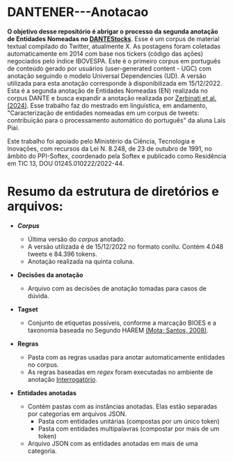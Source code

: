 # DANTENER---Anotacao
**O objetivo desse repositório é abrigar o processo da segunda anotação de Entidades Nomeadas no [DANTEStocks](https://sol.sbc.org.br/index.php/stil/article/view/17813/17647)**.
Esse é um corpus de material textual compilado do Twitter, atualmente X. As postagens foram coletadas automaticamente em 2014 com base nos tickers (código das ações) negociados pelo índice IBOVESPA. Este é o primeiro corpus em português de conteúdo gerado por usuários (user-generated content - UGC) com anotação seguindo o modelo Universal Dependencies (UD). A versão utilizada para esta anotação corresponde à disponibilizada em 15/12/2022. Esta é a segunda anotação de Entidades Nomeadas (EN) realizada no corpus DANTE e busca expandir a anotação realizada por [Zerbinati et al. (2024)](https://aclanthology.org/2024.propor-1.28/). Esse trabalho faz do mestrado em linguística, em andamento, "Caracterização de entidades nomeadas em um corpus de tweets: contribuição para o processamento automático do português" da aluna Laís Piai. 

 Este trabalho foi apoiado pelo Ministério da Ciência, Tecnologia e Inovações, com recursos da Lei N. 8.248, de 23 de outubro de 1991, no âmbito do PPI-Softex, coordenado pela Softex e publicado como Residência 
 em TIC 13, DOU 01245.010222/2022-44.


# Resumo da estrutura de diretórios e arquivos:
* **_Corpus_**
  * Última versão do _corpus_ anotado.
  * A versão utilizada é de 15/12/2022 no formato conllu. Contém 4.048 tweets e 84.396 tokens.
  * Anotação realizada na quinta coluna.
    
* **Decisões da anotação**
  * Arquivo com as decisões de anotação tomadas para casos de dúvida.

* **Tagset**
  * Conjunto de etiquetas possíveis, conforme a marcação BIOES e a taxonomia baseada no Segundo HAREM [(Mota; Santos, 2008)](https://www.linguateca.pt/LivroSegundoHAREM/).

* **Regras**
  * Pasta com as regras usadas para anotar automaticamente entidades no corpus.
  * As regras baseadas em _regex_ foram executadas no ambiente de anotação [Interrogatório](https://github.com/alvelvis/Interrogat-rio).
    
* **Entidades anotadas**
  * Contém pastas com as instâncias anotadas. Elas estão separadas por categorias em arquivos JSON.
    * Pasta com entidades unitárias (compostas por um único token)
    * Pasta com entidades multipalavras (compostar por mais de um token)
  * Arquivo JSON com as entidades anotadas em mais de uma categoria.



